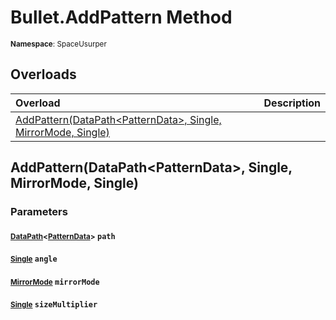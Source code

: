 # Bullet.AddPattern Method

<small>**Namespace**: SpaceUsurper</small>

## Overloads

<div markdown="1" class="member-table">

| Overload | Description |
| :------- | ----------- |
| [AddPattern(DataPath&lt;PatternData&gt;, Single, MirrorMode, Single)](#DataPath_Single_MirrorMode_Single_) |  | 

</div>

## AddPattern(DataPath&lt;PatternData&gt;, Single, MirrorMode, Single)
### Parameters
#### <small>[DataPath](../DataPath-1.md)&lt;[PatternData](../PatternData.md)&gt;</small> `path`

#### <small>[Single](https://docs.microsoft.com/en-us/dotnet/api/system.single?view=netframework-4.5)</small> `angle`

#### <small>[MirrorMode](../MirrorMode.md)</small> `mirrorMode`

#### <small>[Single](https://docs.microsoft.com/en-us/dotnet/api/system.single?view=netframework-4.5)</small> `sizeMultiplier`

